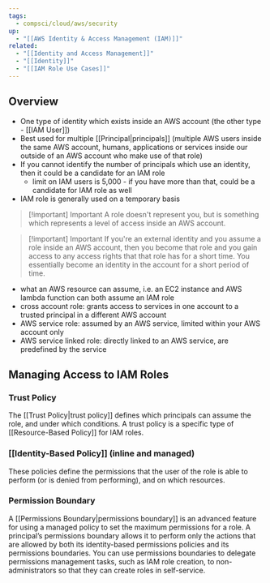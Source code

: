 ```yaml
---
tags:
  - compsci/cloud/aws/security
up:
  - "[[AWS Identity & Access Management (IAM)]]"
related:
  - "[[Identity and Access Management]]"
  - "[[Identity]]"
  - "[[IAM Role Use Cases]]"
---
```

## Overview

- One type of identity which exists inside an AWS account (the other type - [[IAM User]])
- Best used for multiple [[Principal|principals]] (multiple AWS users inside the same AWS account, humans, applications or services inside our outside of an AWS account who make use of that role)
- If you cannot identify the number of principals which use an identity, then it could be a candidate for an IAM role
	- limit on IAM users is 5,000 - if you have more than that, could be a candidate for IAM role as well
- IAM role is generally used on a temporary basis

>[!important] Important
> A role doesn't represent you, but is something which represents a level of access inside an AWS account.

>[!important] Important
>If you're an external identity and you assume a role inside an AWS account, then you become that role and you gain access to any access rights that that role has for a short time. You essentially become an identity in the account for a short period of time. 

- what an AWS resource can assume, i.e. an EC2 instance and AWS lambda function can both assume an IAM role
- cross account role: grants access to services in one account to a trusted principal in a different AWS account
- AWS service role: assumed by an AWS service, limited within your AWS account only
- AWS service linked role: directly linked to an AWS service, are predefined by the service

## Managing Access to IAM Roles
### Trust Policy
The [[Trust Policy|trust policy]] defines which principals can assume the role, and under which conditions. A trust policy is a specific type of [[Resource-Based Policy]] for IAM roles.

### [[Identity-Based Policy]] (inline and managed)
These policies define the permissions that the user of the role is able to perform (or is denied from performing), and on which resources.

### Permission Boundary
A [[Permissions Boundary|permissions boundary]] is an advanced feature for using a managed policy to set the maximum permissions for a role. A principal’s permissions boundary allows it to perform only the actions that are allowed by both its identity-based permissions policies and its permissions boundaries. You can use permissions boundaries to delegate permissions management tasks, such as IAM role creation, to non-administrators so that they can create roles in self-service.

